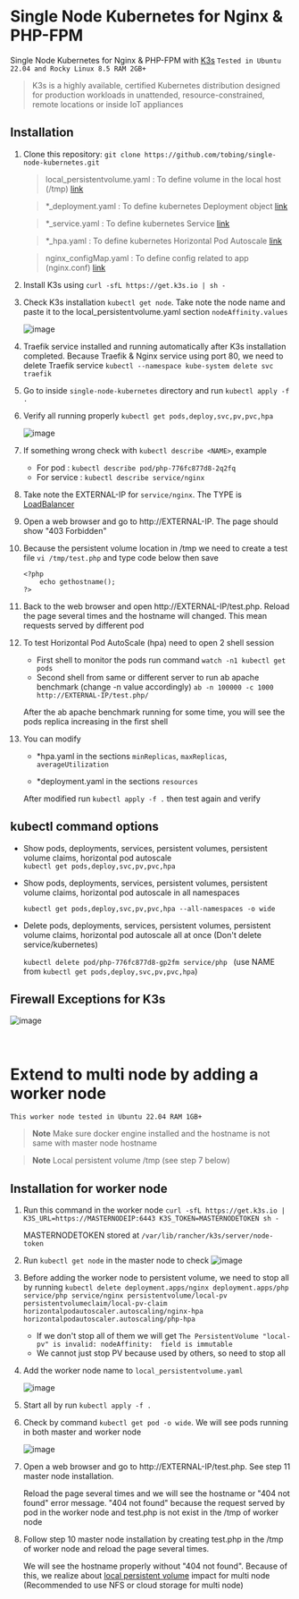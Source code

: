# Single Node Kubernetes for Nginx & PHP-FPM
Single Node Kubernetes for Nginx & PHP-FPM with [K3s](https://k3s.io/)  ```Tested in Ubuntu 22.04 and Rocky Linux 8.5 RAM 2GB+```
> K3s is a highly available, certified Kubernetes distribution designed for production workloads in unattended, resource-constrained, remote locations or inside IoT appliances

## Installation

1. Clone this repository: ```git clone https://github.com/tobing/single-node-kubernetes.git ``` 
    
    >local_persistentvolume.yaml :   To define volume in the local host (/tmp) [link](https://kubernetes.io/docs/concepts/storage/persistent-volumes/)
    
    >*_deployment.yaml           :   To define kubernetes Deployment object [link](https://kubernetes.io/docs/concepts/workloads/controllers/deployment/)


    >*_service.yaml              :   To define kubernetes Service [link](https://kubernetes.io/docs/concepts/services-networking/service/)
    
    >*_hpa.yaml                  :   To define kubernetes Horizontal Pod Autoscale [link](https://kubernetes.io/docs/tasks/run-application/horizontal-pod-autoscale/)
    
    >nginx_configMap.yaml        :   To define config related to app (nginx.conf) [link](https://kubernetes.io/docs/concepts/configuration/configmap/)
    
2. Install K3s using ```curl -sfL https://get.k3s.io | sh - ```

3. Check K3s installation ```kubectl get node```. Take note the node name and paste it to the local_persistentvolume.yaml section ```nodeAffinity.values```

    ![image](https://user-images.githubusercontent.com/16585545/211205542-0f97d2f9-01a4-4501-998b-55c429ff98c5.png)

    
4. Traefik service installed and running automatically after K3s installation completed. Because Traefik & Nginx service using port 80, we need to delete Traefik service ```kubectl --namespace kube-system delete svc traefik```

5. Go to inside ```single-node-kubernetes``` directory and run ```kubectl apply -f .```

6. Verify all running properly ```kubectl get pods,deploy,svc,pv,pvc,hpa```

    ![image](https://user-images.githubusercontent.com/16585545/211197147-d25dee00-2025-4598-811d-0f6d9c5d4bf7.png)


7. If something wrong check with ```kubectl describe <NAME>```, example
    - For pod       :   ```kubectl describe pod/php-776fc877d8-2q2fq```
    - For service   :   ```kubectl describe service/nginx```  
    
8. Take note the EXTERNAL-IP for ```service/nginx```. The TYPE is [LoadBalancer](https://kubernetes.io/docs/concepts/services-networking/service/#publishing-services-service-types)

9. Open a web browser and go to http://EXTERNAL-IP. The page should show "403 Forbidden"

10. Because the persistent volume location in /tmp we need to create a test file ```vi /tmp/test.php``` and type code below then save
    ```
    <?php
        echo gethostname();
    ?>
    ```
    
11. Back to the web browser and open http://EXTERNAL-IP/test.php. Reload the page several times and the hostname will changed. This mean requests served by different pod

12. To test Horizontal Pod AutoScale (hpa) need to open 2 shell session
    - First shell to monitor the pods run command ```watch -n1 kubectl get pods```
    - Second shell from same or different server to run ab apache benchmark (change -n value accordingly)
        ```ab -n 100000 -c 1000 http://EXTERNAL-IP/test.php/```
        
    After the ab apache benchmark running for some time, you will see the pods replica increasing in the first shell

13. You can modify 

    - *hpa.yaml in the sections ```minReplicas```, ```maxReplicas```, ```averageUtilization```
    
    - *deployment.yaml in the sections ```resources```
    
    After modified run ```kubectl apply -f .``` then test again and verify

## kubectl command options

- Show pods, deployments, services, persistent volumes, persistent volume claims, horizontal pod autoscale  
    ```kubectl get pods,deploy,svc,pv,pvc,hpa```
- Show pods, deployments, services, persistent volumes, persistent volume claims, horizontal pod autoscale in all namespaces
 
    ```kubectl get pods,deploy,svc,pv,pvc,hpa --all-namespaces -o wide```
- Delete pods, deployments, services, persistent volumes, persistent volume claims, horizontal pod autoscale all at once (Don't delete service/kubernetes)

    ```kubectl delete pod/php-776fc877d8-gp2fm service/php ``` (use NAME from ```kubectl get pods,deploy,svc,pv,pvc,hpa```)


## Firewall Exceptions for K3s

![image](https://user-images.githubusercontent.com/16585545/211191995-c511e9ce-33e5-4af7-a5f5-56dea769f172.png)

&nbsp;
&nbsp;

# Extend to multi node by adding a worker node
```This worker node tested in Ubuntu 22.04 RAM 1GB+```

> **Note**
> Make sure docker engine installed and the hostname is not same with master node hostname

> **Note**
> Local persistent volume /tmp (see step 7 below)


## Installation for worker node

1. Run this command in the worker node ```curl -sfL https://get.k3s.io | K3S_URL=https://MASTERNODEIP:6443 K3S_TOKEN=MASTERNODETOKEN sh - ```

   MASTERNODETOKEN stored at ```/var/lib/rancher/k3s/server/node-token```
   
2. Run ```kubectl get node``` in the master node to check
   ![image](https://user-images.githubusercontent.com/16585545/211222616-521bf3d3-8aed-44b7-8c49-7f27b5a7f14d.png)

3. Before adding the worker node to persistent volume, we need to stop all by running ```kubectl delete deployment.apps/nginx deployment.apps/php service/php service/nginx persistentvolume/local-pv persistentvolumeclaim/local-pv-claim horizontalpodautoscaler.autoscaling/nginx-hpa horizontalpodautoscaler.autoscaling/php-hpa```
    - If we don't stop all of them we will get ```The PersistentVolume "local-pv" is invalid: nodeAffinity:  field is immutable```
    - We cannot just stop PV because used by others, so need to stop all
4. Add the worker node name to ```local_persistentvolume.yaml```

    ![image](https://user-images.githubusercontent.com/16585545/211226295-009a2e30-20c3-4d2e-acc1-8ea755e6c25f.png)

5. Start all by run ```kubectl apply -f .```

6. Check by command ```kubectl get pod -o wide```. We will see pods running in both master and worker node

    ![image](https://user-images.githubusercontent.com/16585545/211226562-f742042a-d370-46d7-9a79-227ac0539127.png)

7. Open a web browser and go to http://EXTERNAL-IP/test.php. See step 11 master node installation. 
   
   Reload the page several times and we will see the hostname or "404 not found" error message. "404 not found" because the request served by pod in the worker node      and test.php is not exist in the /tmp of worker node
   
8. Follow step 10 master node installation by creating test.php in the /tmp of worker node and reload the page several times. 
   
   We will see the hostname properly without "404 not found". Because of this, we realize about [local persistent volume](https://kubernetes.io/docs/concepts/storage/storage-classes/#provisioner) impact for multi node (Recommended to use NFS or cloud storage for multi node)
